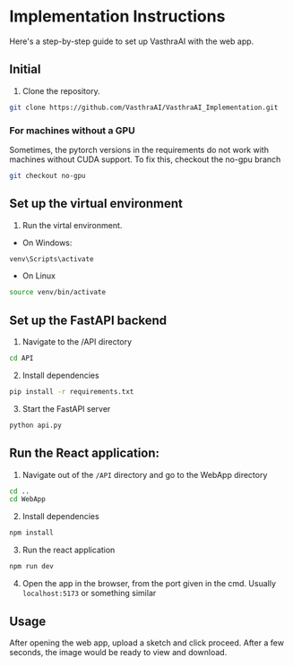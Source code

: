# Implementation Instructions
Here's a step-by-step guide to set up VasthraAI with the web app.

## Initial

1. Clone the repository.

```bash
git clone https://github.com/VasthraAI/VasthraAI_Implementation.git
```

### For machines without a GPU

Sometimes, the pytorch versions in the requirements do not work with machines without CUDA support. To fix this, checkout the no-gpu branch
```bash
git checkout no-gpu
```


## Set up the virtual environment

1. Run the virtal environment.
* On Windows:
```bash
venv\Scripts\activate
```
* On Linux
```bash
source venv/bin/activate
```

## Set up the FastAPI backend

1. Navigate to the /API directory
```bash
cd API
```
2. Install dependencies
```bash
pip install -r requirements.txt
```

3. Start the FastAPI server
```bash
python api.py
```
## Run the React application:

1. Navigate out of the ```/API``` directory and go to the WebApp directory
```bash
cd ..
cd WebApp
```
2. Install dependencies
```bash
npm install
```
3. Run the react application
```bash
npm run dev
```
4. Open the app in the browser, from the port given in the cmd. Usually ```localhost:5173``` or something similar

## Usage

After opening the web app, upload a sketch and click proceed. After a few seconds, the image would be ready to view and download.